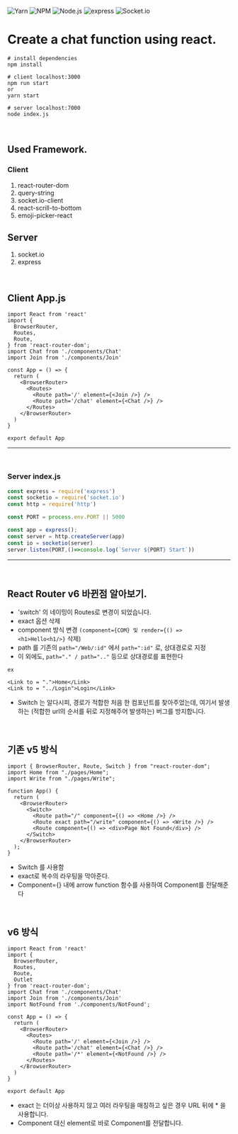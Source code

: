 ![Yarn](https://img.shields.io/badge/yarn-20232A?style=for-the-badge&logo=yarn&logoColor=2C8EBB)
![NPM](https://img.shields.io/badge/NPM-20232A?style=for-the-badge&logo=NPM&logoColor=#CB3837)
![Node.js](https://img.shields.io/badge/Node.js-20232A?style=for-the-badge&logo=Node.js&logoColor=#CB3837)
![express](https://img.shields.io/badge/express-20232A?style=for-the-badge&logo=express&logoColor=#CB3837)
![Socket.io](https://img.shields.io/badge/Socket.io-20232A?style=for-the-badge&logo=Socket.io&logoColor=#CB3837)

# Create a chat function using react.

```code
# install dependencies
npm install

# client localhost:3000
npm run start
or
yarn start

# server localhost:7000
node index.js
```

<br>

## Used Framework.

### Client
1. react-router-dom
2. query-string
3. socket.io-client
4. react-scrill-to-bottom
5. emoji-picker-react

## Server
1. socket.io
2. express

<br>

## Client App.js
```react
import React from 'react'
import {
  BrowserRouter,
  Routes,
  Route,
} from 'react-router-dom';
import Chat from './components/Chat'
import Join from './components/Join'

const App = () => {
  return (
    <BrowserRouter>
      <Routes>
        <Route path='/' element={<Join />} />
        <Route path='/chat' element={<Chat />} />
      </Routes>
    </BrowserRouter>
  )
}

export default App
```
<hr>
<br>

### Server index.js
```node.js
const express = require('express')
const socketio = require('socket.io')
const http = require('http')

const PORT = process.env.PORT || 5000

const app = express();
const server = http.createServer(app)
const io = socketio(server)
server.listen(PORT,()=>console.log(`Server ${PORT} Start`))
```

<hr>
<br>

## React Router v6 바뀐점 알아보기.

- 'switch' 의 네이밍이 Routes로 변경이 되었습니다.
- exact 옵션 삭제
- component 방식 변경 `(component={COM} 및 render={() => <h1>Hello<h1/>}` 삭제)
- path 를 기존의 `path="/Web/:id"` 에서 `path=":id"` 로, 상대경로로 지정    
- 이 외에도, `path="." / path=".."` 등으로 상대경로를 표현한다
```react
ex

<Link to = ".">Home</Link> 
<Link to = "../Login">Login</Link> 
```

- Switch 는 알다시피, 경로가 적합한 처음 한 컴포넌트를 찾아주었는데,
여기서 발생하는 (적합한 url의 순서를 뒤로 지정해주어 발생하는) 버그를 방지합니다.

<br>

## 기존 v5 방식
```react
import { BrowserRouter, Route, Switch } from "react-router-dom";
import Home from "./pages/Home";
import Write from "./pages/Write";

function App() {
  return (
    <BrowserRouter>
      <Switch>
        <Route path="/" component={() => <Home />} />
        <Route exact path="/write" component={() => <Write />} />
        <Route component={() => <div>Page Not Found</div>} />
      </Switch>
    </BrowserRouter>
  );
}
```
- Switch 를 사용함
- exact로 복수의 라우팅을 막아준다.
- Component={} 내에 arrow function 함수를 사용하여 Component를 전달해준다

<br>

## v6 방식
```react
import React from 'react'
import {
  BrowserRouter,
  Routes,
  Route,
  Outlet
} from 'react-router-dom';
import Chat from './components/Chat'
import Join from './components/Join'
import NotFound from './components/NotFound';

const App = () => {
  return (
    <BrowserRouter>
      <Routes>
        <Route path='/' element={<Join />} />
        <Route path='/chat' element={<Chat />} />
        <Route path='/*' element={<NotFound />} />
      </Routes>
    </BrowserRouter>
  )
}

export default App
```
- exact 는 더이상 사용하지 않고 여러 라우팅을 매칭하고 싶은 경우 URL 뒤에 * 을 사용합니다.
- Component 대신 element로 바로 Component를 전달합니다.